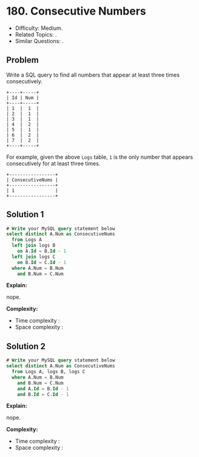 # 180. Consecutive Numbers

- Difficulty: Medium.
- Related Topics: .
- Similar Questions: .

## Problem

Write a SQL query to find all numbers that appear at least three times consecutively.

```
+----+-----+
| Id | Num |
+----+-----+
| 1  |  1  |
| 2  |  1  |
| 3  |  1  |
| 4  |  2  |
| 5  |  1  |
| 6  |  2  |
| 7  |  2  |
+----+-----+
```

For example, given the above ```Logs``` table, ```1``` is the only number that appears consecutively for at least three times.

```
+-----------------+
| ConsecutiveNums |
+-----------------+
| 1               |
+-----------------+
```

## Solution 1

```sql
# Write your MySQL query statement below
select distinct A.Num as ConsecutiveNums
  from Logs A
  left join logs B
    on A.Id = B.Id - 1
  left join logs C
    on B.Id = C.Id - 1
  where A.Num = B.Num
    and B.Num = C.Num
```

**Explain:**

nope.

**Complexity:**

* Time complexity :
* Space complexity :

## Solution 2

```sql
# Write your MySQL query statement below
select distinct A.Num as ConsecutiveNums
  from Logs A, logs B, logs C
  where A.Num = B.Num
    and B.Num = C.Num
    and A.Id = B.Id - 1
    and B.Id = C.Id - 1
```

**Explain:**

nope.

**Complexity:**

* Time complexity :
* Space complexity :
